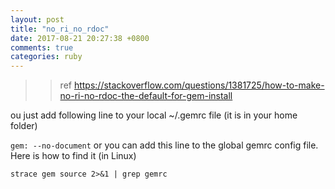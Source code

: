 ```yaml
---
layout: post
title: "no_ri_no_rdoc"
date: 2017-08-21 20:27:38 +0800
comments: true
categories: ruby
---
```

>>ref  https://stackoverflow.com/questions/1381725/how-to-make-no-ri-no-rdoc-the-default-for-gem-install

ou just add following line to your local ~/.gemrc file (it is in your home folder)

`gem: --no-document`
or you can add this line to the global gemrc config file. Here is how to find it (in Linux)

`strace gem source 2>&1 | grep gemrc`